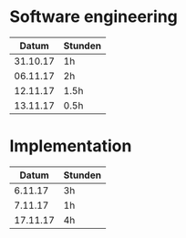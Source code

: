 # Software engineering
Datum | Stunden
---|---
31.10.17 | 1h
06.11.17 | 2h
12.11.17 | 1.5h
13.11.17 | 0.5h
  
# Implementation
 Datum | Stunden
---|---
6.11.17| 3h
7.11.17 | 1h
17.11.17 | 4h

